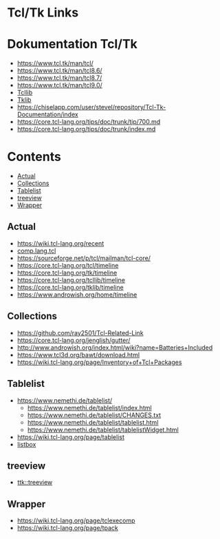 Tcl/Tk Links
=====

Dokumentation Tcl/Tk
=====
* https://www.tcl.tk/man/tcl/
* https://www.tcl.tk/man/tcl8.6/
* https://www.tcl.tk/man/tcl8.7/
* https://www.tcl.tk/man/tcl9.0/
* [Tcllib](https://core.tcl-lang.org/tcllib/doc/trunk/embedded/md/toc.md)
* [Tklib](https://core.tcl-lang.org/tklib/doc/trunk/embedded/md/toc.md)
* https://chiselapp.com/user/stevel/repository/Tcl-Tk-Documentation/index
* https://core.tcl-lang.org/tips/doc/trunk/tip/700.md
* https://core.tcl-lang.org/tips/doc/trunk/index.md


Contents
=====
* [Actual](#actual)
* [Collections](#collections)
* [Tablelist](#tablelist)
* [treeview](#treeview)
* [Wrapper](#wrapper)

## Actual
* https://wiki.tcl-lang.org/recent
* [comp.lang.tcl](https://www.rocksolidbbs.com/devel/thread.php?group=comp.lang.tcl)
* https://sourceforge.net/p/tcl/mailman/tcl-core/ 
* https://core.tcl-lang.org/tcl/timeline
* https://core.tcl-lang.org/tk/timeline
* https://core.tcl-lang.org/tcllib/timeline
* https://core.tcl-lang.org/tklib/timeline
* https://www.androwish.org/home/timeline

## Collections
* https://github.com/ray2501/Tcl-Related-Link
* https://core.tcl-lang.org/jenglish/gutter/
* http://www.androwish.org/index.html/wiki?name=Batteries+Included
* https://www.tcl3d.org/bawt/download.html
* https://wiki.tcl-lang.org/page/Inventory+of+Tcl+Packages

## Tablelist
* https://www.nemethi.de/tablelist/
  * https://www.nemethi.de/tablelist/index.html
  * https://www.nemethi.de/tablelist/CHANGES.txt
  * https://www.nemethi.de/tablelist/tablelist.html
  * https://www.nemethi.de/tablelist/tablelistWidget.html
* https://wiki.tcl-lang.org/page/tablelist
* [listbox](https://www.tcl.tk/man/tcl/TkCmd/listbox.htm)

## treeview
* [ttk::treeview](https://github.com/gregnix/playroom-tcltk/tree/main/Tk/treeview)
## Wrapper
* https://wiki.tcl-lang.org/page/tclexecomp
* https://wiki.tcl-lang.org/page/tpack

